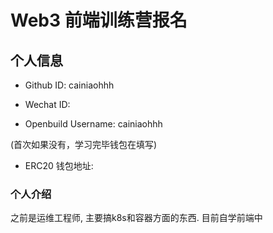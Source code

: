# Web3 前端训练营报名

## 个人信息

* Github ID: cainiaohhh

* Wechat ID: 

* Openbuild Username: cainiaohhh

(首次如果没有，学习完毕钱包在填写)

* ERC20 钱包地址: 

### 个人介绍
之前是运维工程师, 主要搞k8s和容器方面的东西. 目前自学前端中

